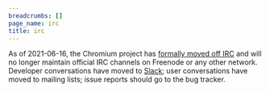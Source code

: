 ```yaml
---
breadcrumbs: []
page_name: irc
title: irc
---
```


As of 2021-06-16, the Chromium project has [formally moved off
IRC](https://groups.google.com/a/chromium.org/g/chromium-dev/c/y9i16lBQ5bY) and
will no longer maintain official IRC channels on Freenode or any other network.
Developer conversations have moved to [Slack](/developers/slack); user
conversations have moved to mailing lists; issue reports should go to the bug
tracker.